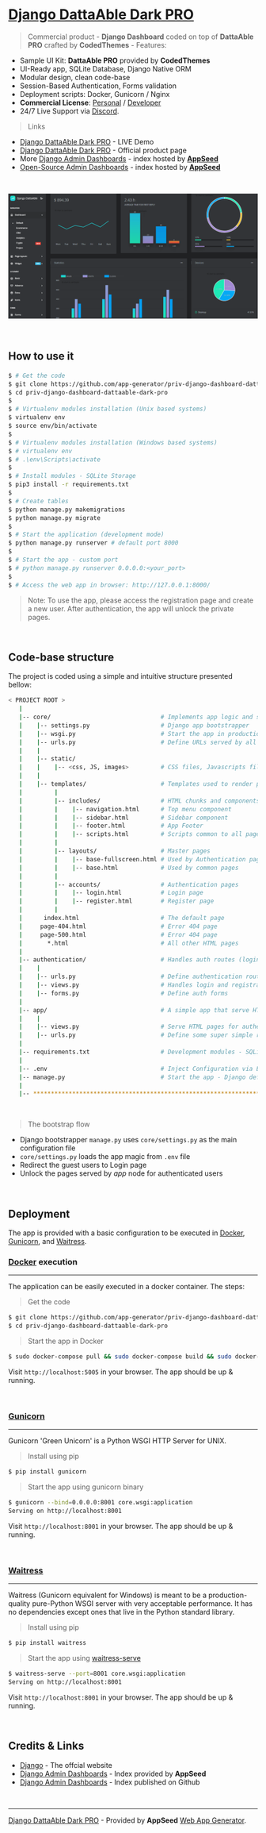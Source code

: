 # [Django DattaAble Dark PRO](https://appseed.us/admin-dashboards/django-dashboard-dattaable-dark-pro)

> Commercial product - **Django Dashboard** coded on top of **DattaAble PRO** crafted by **CodedThemes** - Features:

- Sample UI Kit: **DattaAble PRO** provided by **CodedThemes**
- UI-Ready app, SQLite Database, Django Native ORM
- Modular design, clean code-base
- Session-Based Authentication, Forms validation
- Deployment scripts: Docker, Gunicorn / Nginx
- **Commercial License**: [Personal](https://github.com/app-generator/license-personal) / [Developer](https://github.com/app-generator/license-developer)
- 24/7 Live Support via [Discord](https://discord.gg/fZC6hup).

> Links

- [Django DattaAble Dark PRO](https://django-dashboard-dattaable-dark-pro.appseed.us/) - LIVE Demo
- [Django DattaAble Dark PRO](https://appseed.us/admin-dashboards/django-dashboard-dattaable-dark-pro) - Official product page
- More [Django Admin Dashboards](https://appseed.us/admin-dashboards/django) - index hosted by **[AppSeed](https://appseed.us)**
- [Open-Source Admin Dashboards](https://appseed.us/admin-dashboards/open-source) - index hosted by **[AppSeed](https://appseed.us)**

<br />

![Django Dashboard DattaAble PRO - Admin Dashboard coded in Django.](https://raw.githubusercontent.com/app-generator/django-dashboard-dattaable-dark-pro/master/media/django-dashboard-dattaable-dark-pro-screen.png)

<br />

## How to use it

```bash
$ # Get the code
$ git clone https://github.com/app-generator/priv-django-dashboard-dattaable-dark-pro.git
$ cd priv-django-dashboard-dattaable-dark-pro
$
$ # Virtualenv modules installation (Unix based systems)
$ virtualenv env
$ source env/bin/activate
$
$ # Virtualenv modules installation (Windows based systems)
$ # virtualenv env
$ # .\env\Scripts\activate
$
$ # Install modules - SQLite Storage
$ pip3 install -r requirements.txt
$
$ # Create tables
$ python manage.py makemigrations
$ python manage.py migrate
$
$ # Start the application (development mode)
$ python manage.py runserver # default port 8000
$
$ # Start the app - custom port
$ # python manage.py runserver 0.0.0.0:<your_port>
$
$ # Access the web app in browser: http://127.0.0.1:8000/
```

> Note: To use the app, please access the registration page and create a new user. After authentication, the app will unlock the private pages.

<br />

## Code-base structure

The project is coded using a simple and intuitive structure presented bellow:

```bash
< PROJECT ROOT >
   |
   |-- core/                               # Implements app logic and serve the static assets
   |    |-- settings.py                    # Django app bootstrapper
   |    |-- wsgi.py                        # Start the app in production
   |    |-- urls.py                        # Define URLs served by all apps/nodes
   |    |
   |    |-- static/
   |    |    |-- <css, JS, images>         # CSS files, Javascripts files
   |    |
   |    |-- templates/                     # Templates used to render pages
   |         |
   |         |-- includes/                 # HTML chunks and components
   |         |    |-- navigation.html      # Top menu component
   |         |    |-- sidebar.html         # Sidebar component
   |         |    |-- footer.html          # App Footer
   |         |    |-- scripts.html         # Scripts common to all pages
   |         |
   |         |-- layouts/                  # Master pages
   |         |    |-- base-fullscreen.html # Used by Authentication pages
   |         |    |-- base.html            # Used by common pages
   |         |
   |         |-- accounts/                 # Authentication pages
   |         |    |-- login.html           # Login page
   |         |    |-- register.html        # Register page
   |         |
   |      index.html                       # The default page
   |     page-404.html                     # Error 404 page
   |     page-500.html                     # Error 404 page
   |       *.html                          # All other HTML pages
   |
   |-- authentication/                     # Handles auth routes (login and register)
   |    |
   |    |-- urls.py                        # Define authentication routes  
   |    |-- views.py                       # Handles login and registration  
   |    |-- forms.py                       # Define auth forms  
   |
   |-- app/                                # A simple app that serve HTML files
   |    |
   |    |-- views.py                       # Serve HTML pages for authenticated users
   |    |-- urls.py                        # Define some super simple routes  
   |
   |-- requirements.txt                    # Development modules - SQLite storage
   |
   |-- .env                                # Inject Configuration via Environment
   |-- manage.py                           # Start the app - Django default start script
   |
   |-- ************************************************************************
```

<br />

> The bootstrap flow

- Django bootstrapper `manage.py` uses `core/settings.py` as the main configuration file
- `core/settings.py` loads the app magic from `.env` file
- Redirect the guest users to Login page
- Unlock the pages served by *app* node for authenticated users

<br />

## Deployment

The app is provided with a basic configuration to be executed in [Docker](https://www.docker.com/), [Gunicorn](https://gunicorn.org/), and [Waitress](https://docs.pylonsproject.org/projects/waitress/en/stable/).

### [Docker](https://www.docker.com/) execution
---

The application can be easily executed in a docker container. The steps:

> Get the code

```bash
$ git clone https://github.com/app-generator/priv-django-dashboard-dattaable-dark-pro.git
$ cd priv-django-dashboard-dattaable-dark-pro
```

> Start the app in Docker

```bash
$ sudo docker-compose pull && sudo docker-compose build && sudo docker-compose up -d
```

Visit `http://localhost:5005` in your browser. The app should be up & running.

<br />

### [Gunicorn](https://gunicorn.org/)
---

Gunicorn 'Green Unicorn' is a Python WSGI HTTP Server for UNIX.

> Install using pip

```bash
$ pip install gunicorn
```
> Start the app using gunicorn binary

```bash
$ gunicorn --bind=0.0.0.0:8001 core.wsgi:application
Serving on http://localhost:8001
```

Visit `http://localhost:8001` in your browser. The app should be up & running.


<br />

### [Waitress](https://docs.pylonsproject.org/projects/waitress/en/stable/)
---

Waitress (Gunicorn equivalent for Windows) is meant to be a production-quality pure-Python WSGI server with very acceptable performance. It has no dependencies except ones that live in the Python standard library.

> Install using pip

```bash
$ pip install waitress
```
> Start the app using [waitress-serve](https://docs.pylonsproject.org/projects/waitress/en/stable/runner.html)

```bash
$ waitress-serve --port=8001 core.wsgi:application
Serving on http://localhost:8001
```

Visit `http://localhost:8001` in your browser. The app should be up & running.

<br />

## Credits & Links

- [Django](https://www.djangoproject.com/) - The offcial website
- [Django Admin Dashboards](https://appseed.us/admin-dashboards/django) - Index provided by **AppSeed**
- [Django Admin Dashboards](https://github.com/app-generator/django-admin-dashboards) - Index published on Github

<br />

---
[Django DattaAble Dark PRO](https://appseed.us/admin-dashboards/django-dashboard-dattaable-dark-pro) - Provided by **AppSeed** [Web App Generator](https://appseed.us/app-generator).

